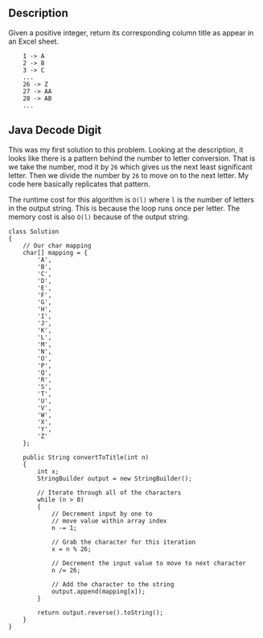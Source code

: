 ## Description

Given a positive integer, return its corresponding column title as appear in an Excel sheet.

```
    1 -> A
    2 -> B
    3 -> C
    ...
    26 -> Z
    27 -> AA
    28 -> AB 
    ...
```

## Java Decode Digit

This was my first solution to this problem. Looking at the description, it looks like there is a pattern behind the number to letter conversion. That is we take the number, mod it by `26` which gives us the next least significant letter. Then we divide the number by `26` to move on to the next letter. My code here basically replicates that pattern.

The runtime cost for this algorithm is `O(l)` where `l` is the number of letters in the output string. This is because the loop runs once per letter. The memory cost is also `O(l)` because of the output string.

```
class Solution 
{
    // Our char mapping
    char[] mapping = {
        'A',
        'B',
        'C',
        'D',
        'E',
        'F',
        'G',
        'H',
        'I',
        'J',
        'K',
        'L',
        'M',
        'N',
        'O',
        'P',
        'Q',
        'R',
        'S',
        'T',
        'U',
        'V',
        'W',
        'X',
        'Y',
        'Z'                
    };
    
    public String convertToTitle(int n) 
    {
        int x;
        StringBuilder output = new StringBuilder();
        
        // Iterate through all of the characters
        while (n > 0)
        {
            // Decrement input by one to
            // move value within array index
            n -= 1;
            
            // Grab the character for this iteration
            x = n % 26;
            
            // Decrement the input value to move to next character
            n /= 26;
            
            // Add the character to the string
            output.append(mapping[x]);
        }
        
        return output.reverse().toString();
    }
}
```